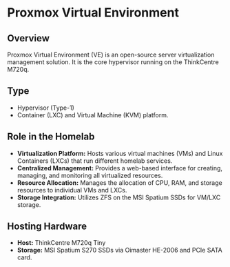 # Proxmox Virtual Environment

## Overview

Proxmox Virtual Environment (VE) is an open-source server virtualization management solution. It is the core hypervisor running on the ThinkCentre M720q.

## Type

* Hypervisor (Type-1)
* Container (LXC) and Virtual Machine (KVM) platform.

## Role in the Homelab

* **Virtualization Platform:** Hosts various virtual machines (VMs) and Linux Containers (LXCs) that run different homelab services.
* **Centralized Management:** Provides a web-based interface for creating, managing, and monitoring all virtualized resources.
* **Resource Allocation:** Manages the allocation of CPU, RAM, and storage resources to individual VMs and LXCs.
* **Storage Integration:** Utilizes ZFS on the MSI Spatium SSDs for VM/LXC storage.

## Hosting Hardware

* **Host:** ThinkCentre M720q Tiny
* **Storage:** MSI Spatium S270 SSDs via Oimaster HE-2006 and PCIe SATA card.
